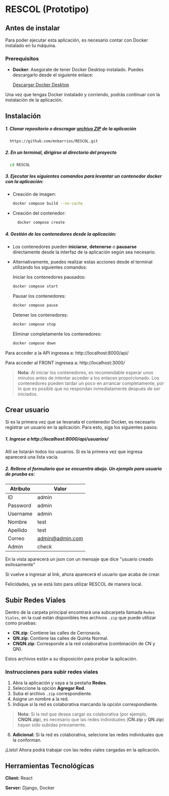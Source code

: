 # RESCOL (Prototipo)
## Antes de instalar

Para poder ejecutar esta aplicación, es necesario contar con Docker instalado en tu máquina. 

### Prerequisitos

- **Docker**: Asegúrate de tener Docker Desktop instalado. Puedes descargarlo desde el siguiente enlace:

  [Descargar Docker Desktop](https://www.docker.com/products/docker-desktop/)

Una vez que tengas Docker instalado y corriendo, podrás continuar con la instalación de la aplicación.

## Instalación

##### 1. Clonar repositorio o descragar [archivo ZIP](https://github.com/mnbarrios/RESCOL/archive/refs/heads/main.zip) de la aplicación

```bash
  https://github.com/mnbarrios/RESCOL.git
```

##### 2. En un terminal, dirigirse al directorio del proyecto
```bash
  cd RESCOL
```
##### 3. Ejecutar los siguientes comandos para levantar un contenedor docker con la aplicación:
  - Creación de imagen:
    ```bash
    docker compose build --no-cache
    ```
- Creación del contenedor:
  ```bash
    docker compose create 
  ```

##### 4. Gestión de los contenedores desde la aplicación:
- Los contenedores pueden **iniciarse**, **detenerse** o **pausarse** directamente desde la interfaz de la aplicación según sea necesario.
- Alternativamente, puedes realizar estas acciones desde el terminal utilizando los siguientes comandos:

  Iniciar los contenedores pausados:
  ```bash
  docker compose start
  ```
  Pausar los contenedores:
  ```bash
  docker compose pause
  ```
  Detener los contenedores:
  ```bash
  docker compose stop
  ```
  Eliminar completamente los contenedores:
  ```bash
  docker compose down
  ```



Para acceder a la API ingresea a: http://localhost:8000/api/ 


Para acceder al FRONT ingresea a: http://localhost:3000/

> **Nota:** Al iniciar los contenedores, es recomendable esperar unos minutos antes de intentar acceder a los enlaces proporcionado. Los contenedores pueden tardar un poco en arrancar completamente, por lo que es posible que no respondan inmediatamente después de ser iniciados.


## Crear usuario 
Si es la primera vez que se levanata el contenedor Docker, es necesario registrar un usuario en la aplicación. Para esto, siga los siguientes pasos:

##### 1. Ingrese a http://localhost:8000/api/usuarios/

Allí se listarán todos los usuarios. Si es la primera vez que ingresa aparecerá una lista vacía.

##### 2. Rellene el formulario que se encuentra abajo. Un ejemplo para usuario de prueba es:

| Atributo  | Valor    | 
|-----------|----------|
| ID        | admin   | 
| Password  | admin   | 
| Username  | admin   | 
| Nombre    | test    | 
| Apellido  | test    | 
| Correo    | admin@admin.com   | 
| Admin     | check   | 

En la vista aparecerá un json con un mensaje que dice "usuario creado exitosamente"

Si vuelve a ingresar al link, ahora aparecerá el usuario que acaba de crear.

Felicidades, ya se está listo para utilizar RESCOL de manera local.

## Subir Redes Viales

Dentro de la carpeta principal encontrará una subcarpeta llamada `Redes Viales`, en la cual están disponibles tres archivos `.zip` que puede utilizar como pruebas:

- **CN.zip**: Contiene las calles de Cerronavia.
- **QN.zip**: Contiene las calles de Quinta Normal.
- **CNQN.zip**: Corresponde a la red colaborativa (combinación de CN y QN).

Estos archivos están a su disposición para probar la aplicación.

### Instrucciones para subir redes viales

1. Abra la aplicación y vaya a la pestaña **Redes**.
2. Seleccione la opción **Agregar Red**.
3. Suba el archivo `.zip` correspondiente.
4. Asigne un nombre a la red.
5. Indique si la red es colaborativa marcando la opción correspondiente.

> **Nota:** Si la red que desea cargar es colaborativa (por ejemplo, **CNQN.zip**), es necesario que las redes individuales (**CN.zip** y **QN.zip**) hayan sido subidas previamente. 

6. **Adicional:** Si la red es colaborativa, selecione las redes individuales que la conforman.

¡Listo! Ahora podrá trabajar con las redes viales cargadas en la aplicación.


## Herramientas Tecnológicas

**Client:** React

**Server:** Django, Docker

